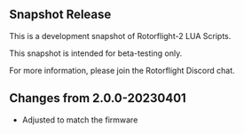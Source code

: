 ## Snapshot Release

This is a development snapshot of Rotorflight-2 LUA Scripts.

This snapshot is intended for beta-testing only.

For more information, please join the Rotorflight Discord chat.


## Changes from 2.0.0-20230401

- Adjusted to match the firmware

